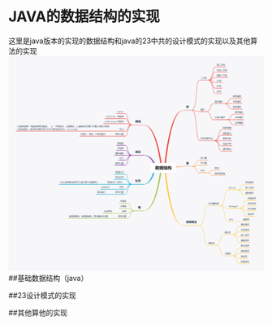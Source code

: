 # JAVA的数据结构的实现
这里是java版本的实现的数据结构和java的23中共的设计模式的实现以及其他算法的实现
![img](./picture/数据结构.png)
##基础数据结构（java）

##23设计模式的实现

##其他算他的实现

